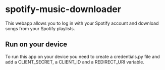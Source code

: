 # spotify-music-downloader
This webapp allows you to log in with your Spotify account and download songs from your Spotify playlists.

## Run on your device
 To run this app on your device you need to create a credentials.py file and add a CLIENT_SECRET, a CLIENT_ID and a REDIRECT_URI variable.